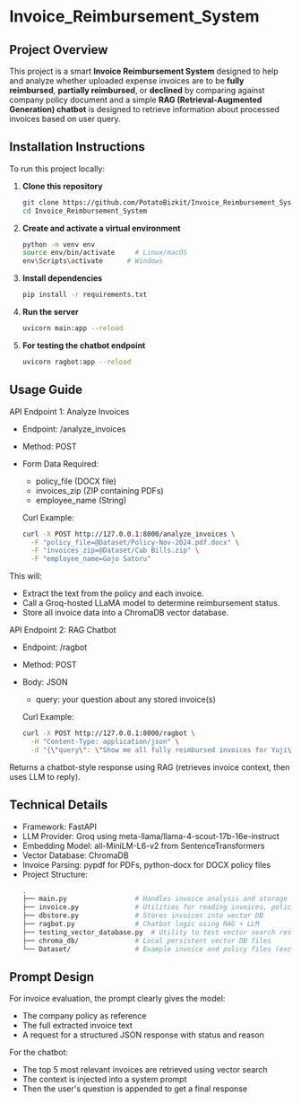 # Invoice_Reimbursement_System
## Project Overview

This project is a smart **Invoice Reimbursement System** designed to help and analyze whether uploaded expense invoices are to be **fully reimbursed**, **partially reimbursed**, or **declined** by comparing against company policy document and a simple **RAG (Retrieval-Augmented Generation) chatbot** is designed to retrieve information about processed invoices based on user query.

## Installation Instructions

To run this project locally:

1. **Clone this repository**  
   ```bash
   git clone https://github.com/PotatoBizkit/Invoice_Reimbursement_System.git
   cd Invoice_Reimbursement_System
   
2. **Create and activate a virtual environment**
   ```bash
   python -m venv env
   source env/bin/activate     # Linux/macOS
   env\Scripts\activate      # Windows

3. **Install dependencies**
   ```bash
   pip install -r requirements.txt

4. **Run the server**
   ```bash
   uvicorn main:app --reload

5. **For testing the chatbot endpoint**
   ```bash
   uvicorn ragbot:app --reload

## Usage Guide

API Endpoint 1: Analyze Invoices
* Endpoint: /analyze_invoices
* Method: POST
* Form Data Required:
  * policy_file (DOCX file)
  * invoices_zip (ZIP containing PDFs)
  * employee_name (String)

  Curl Example:
     ```bash
     curl -X POST http://127.0.0.1:8000/analyze_invoices \
       -F "policy_file=@Dataset/Policy-Nov-2024.pdf.docx" \
       -F "invoices_zip=@Dataset/Cab Bills.zip" \
       -F "employee_name=Gojo Satoru"

This will:
* Extract the text from the policy and each invoice.
* Call a Groq-hosted LLaMA model to determine reimbursement status.
* Store all invoice data into a ChromaDB vector database.

API Endpoint 2: RAG Chatbot
* Endpoint: /ragbot
* Method: POST
* Body: JSON
  * query: your question about any stored invoice(s)

  Curl Example:
    ```bash
    curl -X POST http://127.0.0.1:8000/ragbot \
      -H "Content-Type: application/json" \
      -d "{\"query\": \"Show me all fully reimbursed invoices for Yuji\"}"

Returns a chatbot-style response using RAG (retrieves invoice context, then uses LLM to reply).

## Technical Details

* Framework: FastAPI
* LLM Provider: Groq using meta-llama/llama-4-scout-17b-16e-instruct
* Embedding Model: all-MiniLM-L6-v2 from SentenceTransformers
* Vector Database: ChromaDB
* Invoice Parsing: pypdf for PDFs, python-docx for DOCX policy files
* Project Structure:
    ```bash
    .
    ├── main.py                 # Handles invoice analysis and storage
    ├── invoice.py              # Utilities for reading invoices, policy, generating prompts and extracting dates
    ├── dbstore.py              # Stores invoices into vector DB
    ├── ragbot.py               # Chatbot logic using RAG + LLM
    ├── testing_vector_database.py  # Utility to test vector search results
    ├── chroma_db/              # Local persistent vector DB files
    └── Dataset/                # Example invoice and policy files (excluded from Git)

## Prompt Design

For invoice evaluation, the prompt clearly gives the model:
* The company policy as reference
* The full extracted invoice text
* A request for a structured JSON response with status and reason

For the chatbot:
* The top 5 most relevant invoices are retrieved using vector search
* The context is injected into a system prompt
* Then the user's question is appended to get a final response
